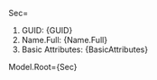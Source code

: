 Sec=<ol><li>GUID: {GUID}<li>Name.Full: {Name.Full}</li><li>Basic Attributes: {BasicAttributes}</li></ol>

Model.Root={Sec}